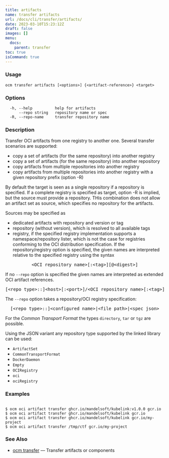 ```yaml
---
title: artifacts
name: transfer artifacts
url: /docs/cli/transfer/artifacts/
date: 2023-03-10T15:23:12Z
draft: false
images: []
menu:
  docs:
    parent: transfer
toc: true
isCommand: true
---
```

### Usage

```
ocm transfer artifacts [<options>] {<artifact-reference>} <target>
```

### Options

```
  -h, --help          help for artifacts
      --repo string   repository name or spec
  -R, --repo-name     transfer repository name
```

### Description


Transfer OCI artifacts from one registry to another one.
Several transfer scenarios are supported:
- copy a set of artifacts (for the same repository) into another registry
- copy a set of artifacts (for the same repository) into another repository
- copy artifacts from multiple repositories into another registry
- copy artifacts from multiple repositories into another registry with a given repository prefix (option -R)

By default the target is seen as a single repository if a repository is specified.
If a complete registry is specified as target, option -R is implied, but the source
must provide a repository. THis combination does not allow an artifact set as source, which
specifies no repository for the artifacts.

Sources may be specified as
- dedicated artifacts with repository and version or tag
- repository (without version), which is resolved to all available tags
- registry, if the specified registry implementation supports a namespace/repository lister,
  which is not the case for registries conforming to the OCI distribution specification.
If the repository/registry option is specified, the given names are interpreted
relative to the specified registry using the syntax

<center>
    <pre>&lt;OCI repository name>[:&lt;tag>][@&lt;digest>]</pre>
</center>

If no <code>--repo</code> option is specified the given names are interpreted 
as extended OCI artifact references.

<center>
    <pre>[&lt;repo type>::]&lt;host>[:&lt;port>]/&lt;OCI repository name>[:&lt;tag>][@&lt;digest>]</pre>
</center>

The <code>--repo</code> option takes a repository/OCI registry specification:

<center>
    <pre>[&lt;repo type>::]&lt;configured name>|&lt;file path>|&lt;spec json></pre>
</center>

For the *Common Transport Format* the types <code>directory</code>,
<code>tar</code> or <code>tgz</code> are possible.

Using the JSON variant any repository type supported by the 
linked library can be used:
- `ArtifactSet`
- `CommonTransportFormat`
- `DockerDaemon`
- `Empty`
- `OCIRegistry`
- `oci`
- `ociRegistry`


### Examples

```

$ ocm oci artifact transfer ghcr.io/mandelsoft/kubelink:v1.0.0 gcr.io
$ ocm oci artifact transfer ghcr.io/mandelsoft/kubelink gcr.io
$ ocm oci artifact transfer ghcr.io/mandelsoft/kubelink gcr.io/my-project
$ ocm oci artifact transfer /tmp/ctf gcr.io/my-project

```

### See Also

* [ocm transfer](/docs/cli/transfer)	 &mdash; Transfer artifacts or components

